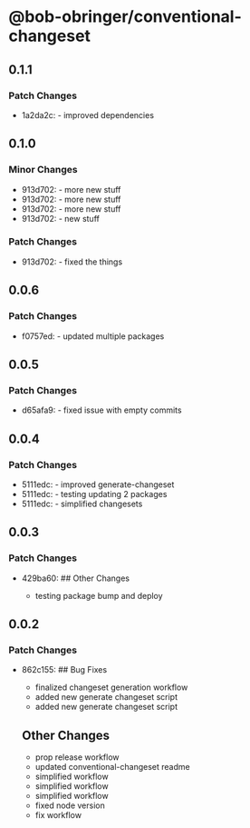 # @bob-obringer/conventional-changeset

## 0.1.1

### Patch Changes

- 1a2da2c: - improved dependencies

## 0.1.0

### Minor Changes

- 913d702: - more new stuff
- 913d702: - more new stuff
- 913d702: - more new stuff
- 913d702: - new stuff

### Patch Changes

- 913d702: - fixed the things

## 0.0.6

### Patch Changes

- f0757ed: - updated multiple packages

## 0.0.5

### Patch Changes

- d65afa9: - fixed issue with empty commits

## 0.0.4

### Patch Changes

- 5111edc: - improved generate-changeset
- 5111edc: - testing updating 2 packages
- 5111edc: - simplified changesets

## 0.0.3

### Patch Changes

- 429ba60: ## Other Changes

  - testing package bump and deploy

## 0.0.2

### Patch Changes

- 862c155: ## Bug Fixes

  - finalized changeset generation workflow
  - added new generate changeset script
  - added new generate changeset script

  ## Other Changes

  - prop release workflow
  - updated conventional-changeset readme
  - simplified workflow
  - simplified workflow
  - simplified workflow
  - fixed node version
  - fix workflow
